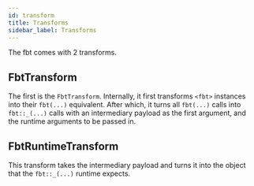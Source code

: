 ```yaml
---
id: transform
title: Transforms
sidebar_label: Transforms
---
```


The fbt comes with 2 transforms.

## FbtTransform
The first is the `FbtTransform`.  Internally, it first transforms `<fbt>` instances into their `fbt(...)` equivalent.  After which, it turns all `fbt(...)` calls into `fbt::_(...)` calls with an intermediary payload as the first argument, and the runtime arguments to be passed in.

## FbtRuntimeTransform
This transform takes the intermediary payload and turns it into the object that the `fbt::_(...)` runtime expects.
